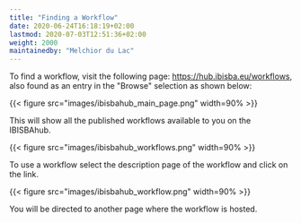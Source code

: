 ```yaml
---
title: "Finding a Workflow"
date: 2020-06-24T16:18:19+02:00
lastmod: 2020-07-03T12:51:36+02:00
weight: 2000
maintainedby: "Melchior du Lac"
---
```


To find a workflow, visit the following page: https://hub.ibisba.eu/workflows, also found as an entry in the "Browse" selection as shown below:

{{< figure src="images/ibisbahub_main_page.png" width=90% >}}

This will show all the published workflows available to you on the IBISBAhub. 

{{< figure src="images/ibisbahub_workflows.png" width=90% >}}

To use a workflow select the description page of the workflow and click on the link. 

{{< figure src="images/ibisbahub_workflow.png" width=90% >}}

You will be directed to another page where the workflow is hosted. 
